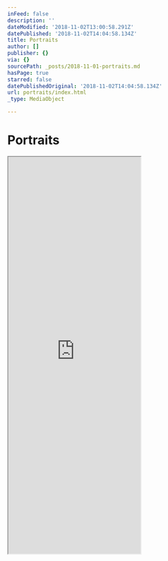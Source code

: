 ```yaml
---
inFeed: false
description: ''
dateModified: '2018-11-02T13:00:58.291Z'
datePublished: '2018-11-02T14:04:58.134Z'
title: Portraits
author: []
publisher: {}
via: {}
sourcePath: _posts/2018-11-01-portraits.md
hasPage: true
starred: false
datePublishedOriginal: '2018-11-02T14:04:58.134Z'
url: portraits/index.html
_type: MediaObject

---
```

# Portraits

<iframe src="https://the-grid.github.io/ed-userhtml/?g=eJytVE1z2jAQvedXqC4ztmewDEmnnRhIp5P23Bxy6XEty1jEtlxJEEiT_571V5ApJNNpzIDE7tPuk_ftzj98_3l9--vmB8lMkV-dzfuFQ4JLLso7oni-cLTZ5VxnnBuHmF3FF47hWxMyrR1S8EQAQpjivHRIpni6cDJjKh2FIUvKlaYsl-skzUFxymQRwgq2YS5iHaZQsl0st-GUXtBP4er3mqsd7a1BY6VNlhD5NCwO81-dEXzg5RARxZL8aYz1E0uVcBWRUpZ8Zlm3gc4gkfcRmZBptSVf8KuWMXiTcfOhn_09PJCBUVDqVKoiIppBzr3peOrPSFDo0y75cNJ3z-M7YU65T53qaAgjZBkRyHMyoeeacNA8EGUg18Zi9AaqJ_c6zOb5KvJNRPMyn8hBtaJMbrg6qFkl-0goPjBiw2fkAeMkfBuRy8vL2fGC0MnFuP45WZYB4GhxbMTJElmg15zthc_mYSNblG_YtVUsk12tZqZEZWw5r2ADrdUhWrG2i-omkgmnXW_U_dNusTummIkWoqQr7ANM1Jx9j9CFWCowHFOc0-l_ZniHCVABu_tnFu1gGHnpumS1mryRv5fYBhSBJLmV31CrC6zj2poOtXOJIkYmR31GmJzfdCJFhCtQ-gl396iR9xL8K7qLpUuiZn25metTDizbs7PI9XlGJhMa44-8emPNowGRGlD7KRijPLexuUfAWJQDaAIGglgsXZ88Pg48iD0WAhoy7hy6Kf_RISwHrRdOf626PHCFl2vj1DB3XKf2B_TGLfWDFC2DewWVB5brydqLlHhdafzhWc8F--W22XB-YC63t3cn7asdnuu33rAcg5JHw79_Ee3XES3ltSzTXDDjoc1SbjcLngEcQU9S" height="900" style=""></iframe>